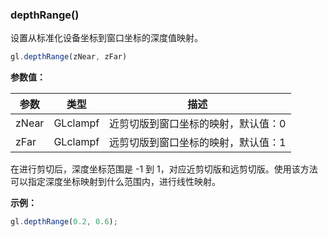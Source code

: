 ### depthRange()

设置从标准化设备坐标到窗口坐标的深度值映射。

```js
gl.depthRange(zNear, zFar)
```

**参数值：**

|参数|类型|描述|
|-|-|-|
|zNear|GLclampf|近剪切版到窗口坐标的映射，默认值：0|
|zFar|GLclampf|远剪切版到窗口坐标的映射，默认值：1|

在进行剪切后，深度坐标范围是 -1 到 1，对应近剪切版和远剪切版。使用该方法可以指定深度坐标映射到什么范围内，进行线性映射。

**示例：**

```js
gl.depthRange(0.2, 0.6);
```
